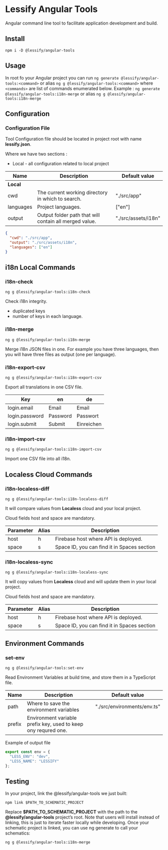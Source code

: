 # Lessify Angular Tools

Angular command line tool to facilitate application development and build.

## Install

``npm i -D @lessify/angular-tools``

## Usage

In root fo your Angular project you can run ``ng generate @lessify/angular-tools:<command>`` or
alias ``ng g @lessify/angular-tools:<command>`` where ``<commands>`` are list of commands enumerated below.
Example : ``ng generate @lessify/angular-tools:i18n-merge`` or alias ``ng g @lessify/angular-tools:i18n-merge``

## Configuration

### Configuration File

Tool Configuration file should be located in project root with name **lessify.json**.

Where we have two sections :
- Local - all configuration related to local project

| Name               | Description                                            | Default value       |
|--------------------|--------------------------------------------------------|---------------------|
| **Local**          |                                                        |                     |
| cwd                | The current working directory in which to search.      | "./src/app"         |
| languages          | Project languages.                                     | ["en"]              |
| output             | Output folder path that will contain all merged value. | "./src/assets/i18n" |

````json
{
  "cwd": "./src/app",
  "output": "./src/assets/i18n",
  "languages": ["en"]
}
````

## i18n Local Commands

### i18n-check

`ng g @lessify/angular-tools:i18n-check`

Check i18n integrity.

- duplicated keys
- number of keys in each language.

### i18n-merge

`ng g @lessify/angular-tools:i18n-merge`

Merge i18n JSON files in one.
For example you have three languages, then you will have three files as output (one per language).

### i18n-export-csv

`ng g @lessify/angular-tools:i18n-export-csv`

Export all translations in one CSV file.

| Key            | en       | de         |
|----------------|----------|------------|
| login.email    | Email    | Email      |
| login.password | Password | Passwort   |
| login.submit   | Submit   | Einreichen |

### i18n-import-csv

`ng g @lessify/angular-tools:i18n-import-csv`

Import one CSV file into all i18n.

## Localess Cloud Commands

### i18n-localess-diff

`ng g @lessify/angular-tools:i18n-localess-diff`

It will compare values from **Localess** cloud and your local project.

Cloud fields host and space are mandatory.

| Parameter | Alias | Description                                 |
|-----------|-------|---------------------------------------------|
| host      | h     | Firebase host where API is deployed.        |
| space     | s     | Space ID, you can find it in Spaces section |

### i18n-localess-sync

`ng g @lessify/angular-tools:i18n-localess-sync`

It will copy values from **Localess** cloud and will update them in your local project.

Cloud fields host and space are mandatory.

| Parameter | Alias | Description                                 |
|-----------|-------|---------------------------------------------|
| host      | h     | Firebase host where API is deployed.        |
| space     | s     | Space ID, you can find it in Spaces section |


## Environment Commands

### set-env

`ng g @lessify/angular-tools:set-env`

Read Environment Variables at build time, and store them in a TypeScript file.

| Name   | Description                                                    | Default value               |
|--------|----------------------------------------------------------------|-----------------------------|
| path   | Where to save the environment variables                        | "./src/environments/env.ts" |
| prefix | Environment variable prefix key, used to keep ony requred one. |                             |

Example of output file

````typescript
export const env = {
  "LESS_ENV": "dev",
  "LESS_NAME": "LESSIFY"
};
````

## Testing

In your project, link the @lessify/angular-tools we just built:

``npm link $PATH_TO_SCHEMATIC_PROJECT``

Replace **$PATH_TO_SCHEMATIC_PROJECT** with the path to the **@lessify/angular-tools** project’s
root.
Note that users will install instead of linking, this is just to iterate faster locally while
developing.
Once your schematic project is linked, you can use ng generate to call your schematics:

`ng g @lessify/angular-tools:i18n-merge`
